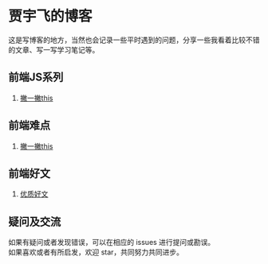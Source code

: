 贾宇飞的博客
==================================
这是写博客的地方，当然也会记录一些平时遇到的问题，分享一些我看着比较不错的文章、写一写学习笔记等。

前端JS系列 
-----------------------------------  
  1. [撇一撇this](https://github.com/xaiofei/Blog/issues/1)<br />  
  
前端难点
-----------------------------------  
  1. [撇一撇this](https://github.com/xaiofei/Blog/issues/1)<br /> 
  
前端好文
-----------------------------------  
  1. [优质好文](https://github.com/xaiofei/Blog/blob/master/process/article.md)<br />   

疑问及交流 
-----------------------------------  
  如果有疑问或者发现错误，可以在相应的 issues 进行提问或勘误。<br />
  如果喜欢或者有所启发，欢迎 star，共同努力共同进步。 <br />      
